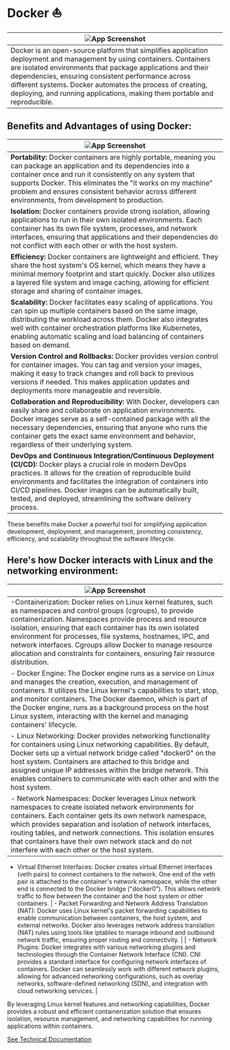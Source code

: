 # Docker ⛵

| ![App Screenshot](https://drive.google.com/uc?export=view&id=1GYOnnEnxM-GP9asH7_14axUHBzadYbaj) |
| ----------------------- |
| Docker is an open-source platform that simplifies application deployment and management by using containers. Containers are isolated environments that package applications and their dependencies, ensuring consistent performance across different systems. Docker automates the process of creating, deploying, and running applications, making them portable and reproducible. |


## Benefits and Advantages of using Docker:

| ![App Screenshot](https://drive.google.com/uc?export=view&id=1h12PjKaZs9HRJqysAmyF-f5neTii9zlY) |
| ----------------------- |
|**Portability:** Docker containers are highly portable, meaning you can package an application and its dependencies into a container once and run it consistently on any system that supports Docker. This eliminates the "it works on my machine" problem and ensures consistent behavior across different environments, from development to production.
| **Isolation:** Docker containers provide strong isolation, allowing applications to run in their own isolated environments. Each container has its own file system, processes, and network interfaces, ensuring that applications and their dependencies do not conflict with each other or with the host system. |
| **Efficiency:** Docker containers are lightweight and efficient. They share the host system's OS kernel, which means they have a minimal memory footprint and start quickly. Docker also utilizes a layered file system and image caching, allowing for efficient storage and sharing of container images. |
| **Scalability:** Docker facilitates easy scaling of applications. You can spin up multiple containers based on the same image, distributing the workload across them. Docker also integrates well with container orchestration platforms like Kubernetes, enabling automatic scaling and load balancing of containers based on demand. |
| **Version Control and Rollbacks:** Docker provides version control for container images. You can tag and version your images, making it easy to track changes and roll back to previous versions if needed. This makes application updates and deployments more manageable and reversible. |
| **Collaboration and Reproducibility:** With Docker, developers can easily share and collaborate on application environments. Docker images serve as a self-contained package with all the necessary dependencies, ensuring that anyone who runs the container gets the exact same environment and behavior, regardless of their underlying system. |
| **DevOps and Continuous Integration/Continuous Deployment (CI/CD):** Docker plays a crucial role in modern DevOps practices. It allows for the creation of reproducible build environments and facilitates the integration of containers into CI/CD pipelines. Docker images can be automatically built, tested, and deployed, streamlining the software delivery process. |

These benefits make Docker a powerful tool for simplifying application development, deployment, and management, promoting consistency, efficiency, and scalability throughout the software lifecycle.


## Here's how Docker interacts with Linux and the networking environment:
| ![App Screenshot](https://drive.google.com/uc?export=view&id=1AxGl7IbhOdY-JkdKLcSyiOy65BGxYatU) |
| ----------------------- |
| -Containerization: Docker relies on Linux kernel features, such as namespaces and control groups (cgroups), to provide containerization. Namespaces provide process and resource isolation, ensuring that each container has its own isolated environment for processes, file systems, hostnames, IPC, and network interfaces. Cgroups allow Docker to manage resource allocation and constraints for containers, ensuring fair resource distribution. |
| - Docker Engine: The Docker engine runs as a service on Linux and manages the creation, execution, and management of containers. It utilizes the Linux kernel's capabilities to start, stop, and monitor containers. The Docker daemon, which is part of the Docker engine, runs as a background process on the host Linux system, interacting with the kernel and managing containers' lifecycle. |
| - Linux Networking: Docker provides networking functionality for containers using Linux networking capabilities. By default, Docker sets up a virtual network bridge called "docker0" on the host system. Containers are attached to this bridge and assigned unique IP addresses within the bridge network. This enables containers to communicate with each other and with the host system.|
| - Network Namespaces: Docker leverages Linux network namespaces to create isolated network environments for containers. Each container gets its own network namespace, which provides separation and isolation of network interfaces, routing tables, and network connections. This isolation ensures that containers have their own network stack and do not interfere with each other or the host system. |
- Virtual Ethernet Interfaces: Docker creates virtual Ethernet interfaces (veth pairs) to connect containers to the network. One end of the veth pair is attached to the container's network namespace, while the other end is connected to the Docker bridge ("docker0"). This allows network traffic to flow between the container and the host system or other containers.
| - Packet Forwarding and Network Address Translation (NAT): Docker uses Linux kernel's packet forwarding capabilities to enable communication between containers, the host system, and external networks. Docker also leverages network address translation (NAT) rules using tools like iptables to manage inbound and outbound network traffic, ensuring proper routing and connectivity. |
| - Network Plugins: Docker integrates with various networking plugins and technologies through the Container Network Interface (CNI). CNI provides a standard interface for configuring network interfaces of containers. Docker can seamlessly work with different network plugins, allowing for advanced networking configurations, such as overlay networks, software-defined networking (SDN), and integration with cloud networking services. |

By leveraging Linux kernel features and networking capabilities, Docker provides a robust and efficient containerization solution that ensures isolation, resource management, and networking capabilities for running applications within containers.

[See Technical Documentation](https://tinyurl.com/dock3rtech)

